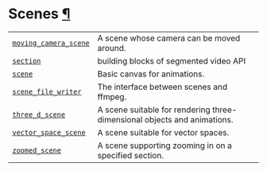 # Scenes [¶](https://docs.manim.community/en/stable/reference_index/scenes.html\#scenes "Link to this heading")

|     |     |
| --- | --- |
| [`moving_camera_scene`](https://docs.manim.community/en/stable/reference/manim.scene.moving_camera_scene.html#module-manim.scene.moving_camera_scene "manim.scene.moving_camera_scene") | A scene whose camera can be moved around. |
| [`section`](https://docs.manim.community/en/stable/reference/manim.scene.section.html#module-manim.scene.section "manim.scene.section") | building blocks of segmented video API |
| [`scene`](https://docs.manim.community/en/stable/reference/manim.scene.scene.html#module-manim.scene.scene "manim.scene.scene") | Basic canvas for animations. |
| [`scene_file_writer`](https://docs.manim.community/en/stable/reference/manim.scene.scene_file_writer.html#module-manim.scene.scene_file_writer "manim.scene.scene_file_writer") | The interface between scenes and ffmpeg. |
| [`three_d_scene`](https://docs.manim.community/en/stable/reference/manim.scene.three_d_scene.html#module-manim.scene.three_d_scene "manim.scene.three_d_scene") | A scene suitable for rendering three-dimensional objects and animations. |
| [`vector_space_scene`](https://docs.manim.community/en/stable/reference/manim.scene.vector_space_scene.html#module-manim.scene.vector_space_scene "manim.scene.vector_space_scene") | A scene suitable for vector spaces. |
| [`zoomed_scene`](https://docs.manim.community/en/stable/reference/manim.scene.zoomed_scene.html#module-manim.scene.zoomed_scene "manim.scene.zoomed_scene") | A scene supporting zooming in on a specified section. |